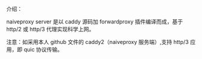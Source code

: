 介绍：

naiveproxy server 是以 caddy 源码加 forwardproxy 插件编译而成，基于 http/2 或 http/3 代理实现科学上网。

注意：如采用本人 github 文件的 caddy2（naiveproxy 服务端）,支持 http/3 应用，即 quic 协议传输。
